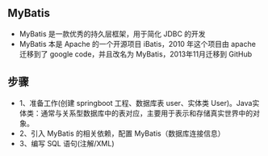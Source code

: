 ## MyBatis
* MyBatis 是一款优秀的持久层框架，用于简化 JDBC 的开发
* MyBatis 本是 Apache 的一个开源项目 iBatis，2010 年这个项目由 apache 迁移到了 google code，并且改名为  MyBatis，2013年11月迁移到 GitHub

## 步骤
* 1、准备工作(创建 springboot 工程、数据库表 user、实体类 User)。Java实体类：通常与关系型数据库中的表对应，主要用于表示和存储真实世界中的对象。
* 2、引入 MyBatis 的相关依赖，配置 MyBatis（数据库连接信息）
* 3、编写 SQL 语句(注解/XML)